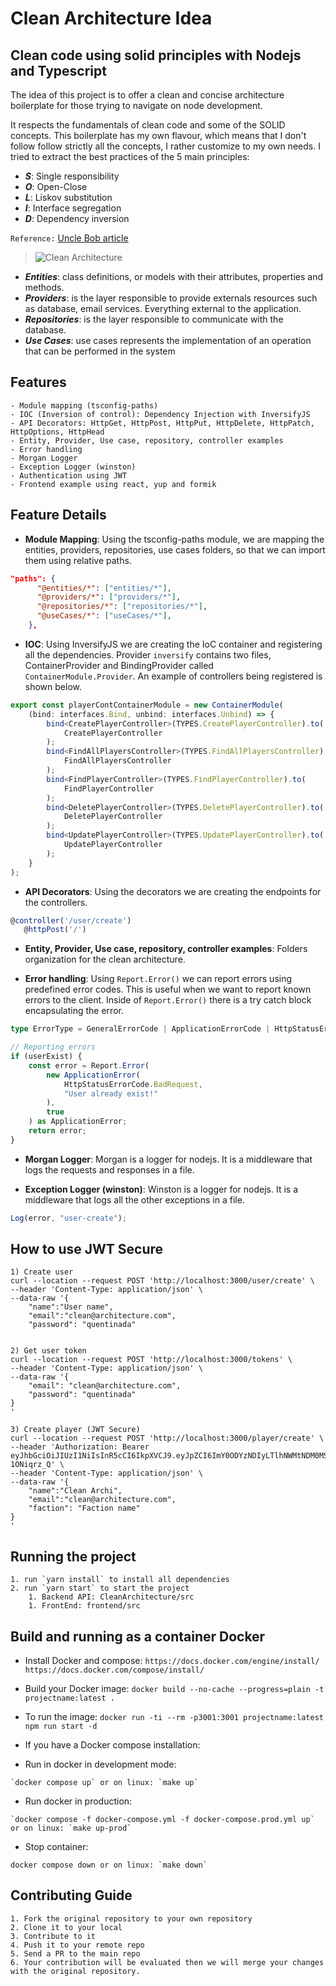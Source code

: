 # Clean Architecture Idea

## Clean code using solid principles with Nodejs and Typescript

The idea of this project is to offer a clean and concise architecture boilerplate for those trying to navigate on node development.

It respects the fundamentals of clean code and some of the SOLID concepts. This boilerplate has my own flavour, which means that I don't follow follow strictly all the concepts, I rather customize to my own needs. I tried to extract the best practices of the 5 main principles:

-   **_S_**: Single responsibility
-   **_O_**: Open-Close
-   **_L_**: Liskov substitution
-   **_I_**: Interface segregation
-   **_D_**: Dependency inversion

`Reference:` [Uncle Bob article](http://butunclebob.com/ArticleS.UncleBob.PrinciplesOfOod)

> ![Clean Architecture](https://github.com/rsaz/cleanArchitecture01/blob/main/media/CleanArchitecture.jpg)

-   **_Entities_**: class definitions, or models with their attributes, properties and methods.
-   **_Providers_**: is the layer responsible to provide externals resources such as database, email services. Everything external to the application.
-   **_Repositories_**: is the layer responsible to communicate with the database.
-   **_Use Cases_**: use cases represents the implementation of an operation that can be performed in the system

## Features

```
- Module mapping (tsconfig-paths)
- IOC (Inversion of control): Dependency Injection with InversifyJS
- API Decorators: HttpGet, HttpPost, HttpPut, HttpDelete, HttpPatch, HttpOptions, HttpHead
- Entity, Provider, Use case, repository, controller examples
- Error handling
- Morgan Logger
- Exception Logger (winston)
- Authentication using JWT
- Frontend example using react, yup and formik
```

## Feature Details

-   **Module Mapping**: Using the tsconfig-paths module, we are mapping the entities, providers, repositories, use cases folders, so that we can import them using relative paths.

```json
"paths": {
      "@entities/*": ["entities/*"],
      "@providers/*": ["providers/*"],
      "@repositories/*": ["repositories/*"],
      "@useCases/*": ["useCases/*"],
    },
```

-   **IOC**: Using InversifyJS we are creating the IoC container and registering all the dependencies. Provider `inversify` contains two files, ContainerProvider and BindingProvider called `ContainerModule.Provider`. An example of controllers being registered is shown below.

```typescript
export const playerContContainerModule = new ContainerModule(
    (bind: interfaces.Bind, unbind: interfaces.Unbind) => {
        bind<CreatePlayerController>(TYPES.CreatePlayerController).to(
            CreatePlayerController
        );
        bind<FindAllPlayersController>(TYPES.FindAllPlayersController).to(
            FindAllPlayersController
        );
        bind<FindPlayerController>(TYPES.FindPlayerController).to(
            FindPlayerController
        );
        bind<DeletePlayerController>(TYPES.DeletePlayerController).to(
            DeletePlayerController
        );
        bind<UpdatePlayerController>(TYPES.UpdatePlayerController).to(
            UpdatePlayerController
        );
    }
);
```

-   **API Decorators**: Using the decorators we are creating the endpoints for the controllers.

```typescript
@controller('/user/create')
   @httpPost('/')
```

-   **Entity, Provider, Use case, repository, controller examples**: Folders organization for the clean architecture.

-   **Error handling**: Using `Report.Error()` we can report errors using predefined error codes. This is useful when we want to report known errors to the client. Inside of `Report.Error()` there is a try catch block encapsulating the error.

```typescript
type ErrorType = GeneralErrorCode | ApplicationErrorCode | HttpStatusErrorCode;

// Reporting errors
if (userExist) {
    const error = Report.Error(
        new ApplicationError(
            HttpStatusErrorCode.BadRequest,
            "User already exist!"
        ),
        true
    ) as ApplicationError;
    return error;
}
```

-   **Morgan Logger**: Morgan is a logger for nodejs. It is a middleware that logs the requests and responses in a file.

-   **Exception Logger (winston)**: Winston is a logger for nodejs. It is a middleware that logs all the other exceptions in a file.

```typescript
Log(error, "user-create");
```

## How to use JWT Secure

```
1) Create user
curl --location --request POST 'http://localhost:3000/user/create' \
--header 'Content-Type: application/json' \
--data-raw '{
    "name":"User name",
    "email":"clean@architecture.com",
    "password": "quentinada"


2) Get user token
curl --location --request POST 'http://localhost:3000/tokens' \
--header 'Content-Type: application/json' \
--data-raw '{
    "email": "clean@architecture.com",
    "password": "quentinada"
}
'

3) Create player (JWT Secure)
curl --location --request POST 'http://localhost:3000/player/create' \
--header 'Authorization: Bearer eyJhbGciOiJIUzI1NiIsInR5cCI6IkpXVCJ9.eyJpZCI6ImY0ODYzNDIyLTlhNWMtNDM0MS05NDU5LTVmMmUwYTgxMWQwZSIsImVtYWlsIjoicmVuYXRvanJAYWxwaHVzLmNvbS5iciIsImlhdCI6MTYyOTI0NjAzNCwiZXhwIjoxNjI5MzMyNDM0fQ.LAf7mLhfBerJ44EhwLW5AE2c_yy6gwhh4-1ONiqrz_Q' \
--header 'Content-Type: application/json' \
--data-raw '{
    "name":"Clean Archi",
    "email":"clean@architecture.com",
    "faction": "Faction name"
}
'
```

## Running the project

```
1. run `yarn install` to install all dependencies
2. run `yarn start` to start the project
    1. Backend API: CleanArchitecture/src
    1. FrontEnd: frontend/src
```

## Build and running as a container Docker

- Install Docker and compose: ```https://docs.docker.com/engine/install/ https://docs.docker.com/compose/install/```

- Build your Docker image:
```docker build --no-cache --progress=plain -t projectname:latest . ```

- To run the image:
```docker run -ti --rm -p3001:3001 projectname:latest npm run start -d```

* If you have a Docker compose installation:

- Run in docker in development mode:
````
`docker compose up` or on linux: `make up`
````

- Run docker in production:
```
`docker compose -f docker-compose.yml -f docker-compose.prod.yml up` or on linux: `make up-prod`
```

- Stop container:
```
docker compose down or on linux: `make down`
```

## Contributing Guide

```
1. Fork the original repository to your own repository
2. Clone it to your local
3. Contribute to it
4. Push it to your remote repo
5. Send a PR to the main repo
6. Your contribution will be evaluated then we will merge your changes with the original repository.
```
